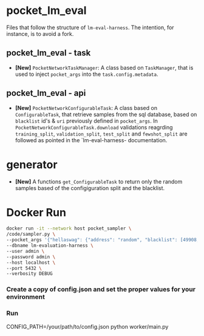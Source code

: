 # pocket_lm_eval
Files that follow the structure of `lm-eval-harness`. The intention, for instance, is to avoid a fork.

## pocket_lm_eval - task
* **[New]** `PocketNetworkTaskManager`: A class based on `TaskManager`,  that is used to inject `pocket_args` into the `task.config.metadata`. 

## pocket_lm_eval - api
* **[New]** `PocketNetworkConfigurableTask`: A class based on `ConfigurableTask`, that retrieve samples from the sql database, based on `blacklist` id's & `uri` previously defined in `pocket_args`. In `PocketNetworkConfigurableTask.download` validations reagrding `training_split`, `validation_split`, `test_split` and `fewshot_split` are followed as pointed in the `lm-eval-harness- documentation. 

# generator

* **[New]** A functions `get_ConfigurableTask` to return only the random samples based of the configiguration split and the blacklist.

# Docker Run

```bash
docker run -it --network host pocket_sampler \
/code/sampler.py \
--pocket_args '{"hellaswag": {"address": "random", "blacklist": [49908, 59949], "qty": 15}}' \
--dbname lm-evaluation-harness \
--user admin \
--password admin \
--host localhost \
--port 5432 \
--verbosity DEBUG
```


### Create a copy of config.json and set the proper values for your environment
### Run
CONFIG_PATH=/your/path/to/config.json python worker/main.py
